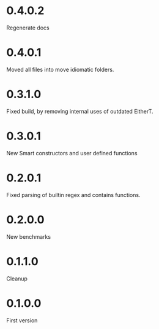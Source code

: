 # 0.4.0.2

Regenerate docs

# 0.4.0.1

Moved all files into move idiomatic folders.

# 0.3.1.0

Fixed build, by removing internal uses of outdated EitherT.

# 0.3.0.1

New Smart constructors and user defined functions

# 0.2.0.1

Fixed parsing of builtin regex and contains functions.

# 0.2.0.0

New benchmarks

# 0.1.1.0

Cleanup

# 0.1.0.0

First version